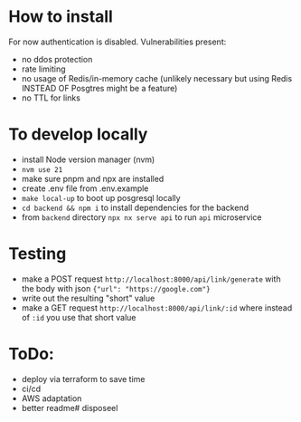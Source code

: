 # How to install

For now authentication is disabled. Vulnerabilities present:
* no ddos protection
* rate limiting
* no usage of Redis/in-memory cache (unlikely necessary but using Redis INSTEAD OF Posgtres might be a feature)
* no TTL for links

# To develop locally

* install Node version manager (nvm)
* `nvm use 21`
* make sure pnpm and npx are installed
* create .env file from .env.example
* `make local-up` to boot up posgresql locally
* `cd backend && npm i` to install dependencies for the backend
* from `backend` directory `npx nx serve api` to run `api` microservice

# Testing
* make a POST request `http://localhost:8000/api/link/generate` with the body with json `{"url": "https://google.com"}`
* write out the resulting "short" value
* make a GET request `http://localhost:8000/api/link/:id` where instead of `:id` you use that short value 

# ToDo:

* deploy via terraform to save time
* ci/cd
* AWS adaptation
* better readme# disposeel
